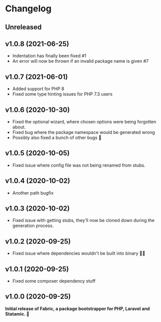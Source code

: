 # Changelog

## Unreleased

## v1.0.8 (2021-06-25)

* Indentation has finally been fixed #1
* An error will now be thrown if an invalid package name is given #7

## v1.0.7 (2021-06-01)

* Added support for PHP 8
* Fixed some type hinting issues for PHP 7.3 users

## v1.0.6 (2020-10-30)

* Fixed the optional wizard, where chosen options were being forgotten about.
* Fixed bug where the package namespace would be generated wrong
* Possibly also fixed a bunch of other bugs 🐛

## v1.0.5 (2020-10-05)

* Fixed issue where config file was not being renamed from stubs.

## v1.0.4 (2020-10-02)

* Another path bugfix

## v1.0.3 (2020-10-02)

* Fixed issue with getting stubs, they'll now be cloned down during the generation process.

## v1.0.2 (2020-09-25)

* Fixed issue where dependencies wouldn't be built into binary 🤦‍♂️

## v1.0.1 (2020-09-25)

* Fixed some composer dependency stuff

## v1.0.0 (2020-09-25)

**Initial release of Fabric, a package bootstrapper for PHP, Laravel and Statamic. 🎉**
